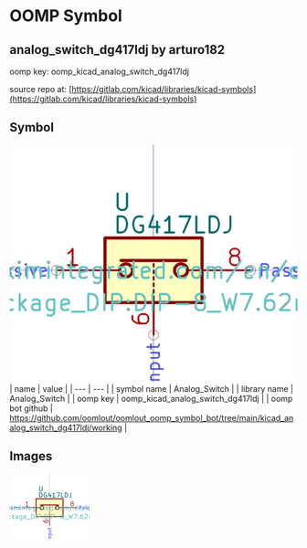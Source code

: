 # OOMP Symbol  
## analog_switch_dg417ldj  by arturo182  
  
oomp key: oomp_kicad_analog_switch_dg417ldj  
  
source repo at: [https://gitlab.com/kicad/libraries/kicad-symbols](https://gitlab.com/kicad/libraries/kicad-symbols)  
## Symbol  
  
[![working.png](working_600.png)](working.png)  
| name | value | 
| --- | --- | 
| symbol name | Analog_Switch | 
| library name | Analog_Switch | 
| oomp key | oomp_kicad_analog_switch_dg417ldj | 
| oomp bot github | https://github.com/oomlout/oomlout_oomp_symbol_bot/tree/main/kicad_analog_switch_dg417ldj/working | 
## Images  
  
[![working.png](working_140.png)](working.png)  

